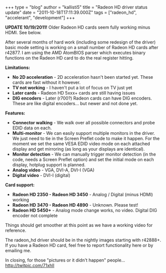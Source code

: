 +++
type = "blog"
author = "kallisti5"
title = "Radeon HD driver status update"
date = "2011-10-18T17:11:39.000Z"
tags = ["radeon_hd", "accelerant", "development"]
+++

<strong>UPDATE 10/19/2011!</strong> Older Radeon HD cards seem fully working minus HDMI. See below.


After several months of hard work (including some redesign of the driver) basic mode setting is working on a small number of Radeon HD cards after r42877. I am using the AMD AtomBIOS parser which executes binary functions on the Radeon HD card to do the real register hitting.

<strong>Limitations:</strong>
<ul>
 <li><strong>No 2D acceleration</strong> - 2D acceleration hasn't been started yet. These cards are fast without it however.</li>
 <li><strong>TV not working</strong> - I haven't put a lot of focus on TV just yet</li>
 <li><strong>Later cards</strong> - Radeon HD 5xxx+ cards are still having issues</li>
 <li><strong>DIG encoders</strong> - Later (r700?) Radeon cards can have DIG encoders. These are like digital encoders... but newer and not done yet. </li>
</ul>

<strong>Features:</strong>
<ul>
 <li><strong>Connector walking</strong> - We walk over all possible connectors and probe EDID data on each.</li>
 <li><strong>Multi-monitor</strong> - We can easily support multiple monitors in the driver. We just need to tie in the Screen Preflet code to make it happen. For the moment we set the same VESA EDID video mode on each attached display and get mirroring (as long as your displays are identical).</li>
 <li><strong>Monitor detection</strong> - We can manually trigger monitor detection (in the code, needs a Screen Preflet option) and set the initial mode on each display, hotplug support is planned.</li>
 <li><strong>Analog video</strong> - VGA, DVI-A, DVI-I (VGA)</li>
 <li><strong>Digital video</strong> - DVI-I (digital)</li>
</ul>

<strong>Card support:</strong>
<ul>
 <li><strong>Radeon HD 2350 - Radeon HD 3450</strong> - Analog / Digital (minus HDMI) working</li>
 <li><strong>Radeon HD 3470 - Radeon HD 4890</strong> - Unknown. Please test!</li>
 <li><strong>Radeon HD 5450+</strong> - Analog mode change works, no video. Digital DIG encoder not complete</li>
</ul>

Things should get smoother at this point as we have a working video for reference.

The radeon_hd driver should be in the nightly images starting with r42888+.  If you have a Radeon HD card, feel free to report functionality here or by emailing me.

In closing, for those "pictures or it didn't happen" people... http://twitpic.com/71xhll